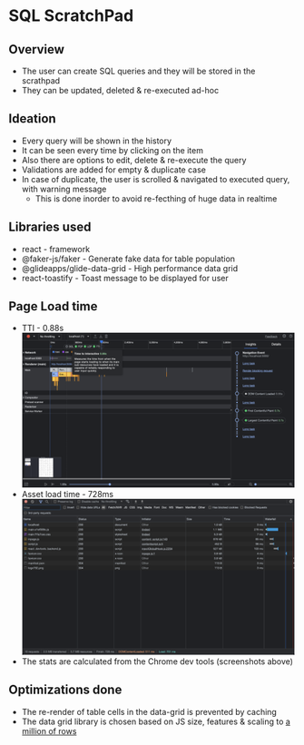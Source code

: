 # SQL ScratchPad

## Overview
* The user can create SQL queries and they will be stored in the scrathpad
* They can be updated, deleted & re-executed ad-hoc


## Ideation
* Every query will be shown in the history
* It can be seen every time by clicking on the item
* Also there are options to edit, delete & re-execute the query
* Validations are added for empty & duplicate case
* In case of duplicate, the user is scrolled & navigated to executed query, with warning message
    * This is done inorder to avoid re-fecthing of huge data in realtime

## Libraries used
* react - framework
* @faker-js/faker - Generate fake data for table population
* @glideapps/glide-data-grid - High performance data grid
* react-toastify - Toast message to be displayed for user

## Page Load time
* TTI - 0.88s
![alt](./TTI.png)
* Asset load time - 728ms
![alt](./Asset-load.png)
* The stats are calculated from the Chrome dev tools (screenshots above)

## Optimizations done
* The re-render of table cells in the data-grid is prevented by caching
* The data grid library is chosen based on JS size, features & scaling to [a million of rows](https://grid.glideapps.com/)
